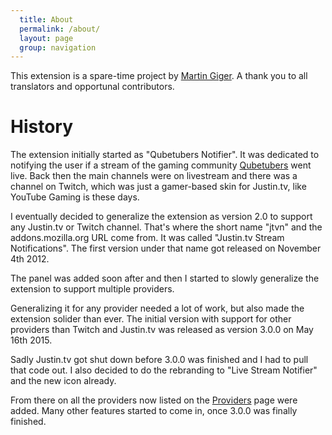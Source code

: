 ```yaml
---
  title: About
  permalink: /about/
  layout: page
  group: navigation
---
```

This extension is a spare-time project by [Martin Giger](http://humanoids.be).
A thank you to all translators and opportunal contributors.

# History
The extension initially started as "Qubetubers Notifier". It was dedicated to
notifying the user if a stream of the gaming community [Qubetubers](http://qubetubers.com)
went live. Back then the main channels were on livestream and there was a
channel on Twitch, which was just a gamer-based skin for Justin.tv, like YouTube
Gaming is these days.

I eventually decided to generalize the extension as version 2.0 to support any
Justin.tv or Twitch channel. That's where the short name "jtvn" and the
addons.mozilla.org URL come from. It was called "Justin.tv Stream Notifications".
The first version under that name got released on November 4th 2012.

The panel was added soon after and then I started to slowly generalize the
extension to support multiple providers.

Generalizing it for any provider needed a lot of work, but also made the
extension solider than ever. The initial version with support for other providers
than Twitch and Justin.tv was released as version 3.0.0 on May 16th 2015.

Sadly Justin.tv got shut down before 3.0.0 was finished and I had to pull that
code out. I also decided to do the rebranding to "Live Stream Notifier" and the
new icon already.

From there on all the providers now listed on the [Providers](/providers) page
were added. Many other features started to come in, once 3.0.0 was finally
finished.
